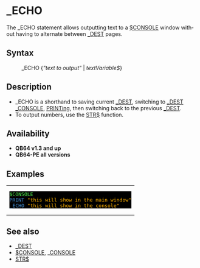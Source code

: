<style>pre.codeide, pre.outputfixed, .outputcrt0 { background-color: #000 !important; color: #FFF !important; }</style><!DOCTYPE html>
<html class="client-nojs" dir="ltr" lang="en">
<head>
<title>_ECHO - QB64 Phoenix Edition Wiki</title>
</head>
<body class="mediawiki ltr sitedir-ltr mw-hide-empty-elt ns-0 ns-subject page-ECHO rootpage-ECHO skin-vector action-view skin-vector-legacy vector-feature-language-in-header-enabled vector-feature-language-in-main-page-header-disabled vector-feature-language-alert-in-sidebar-disabled vector-feature-sticky-header-disabled vector-feature-sticky-header-edit-disabled vector-feature-table-of-contents-disabled vector-feature-visual-enhancement-next-disabled">
<div class="mw-body" id="content" role="main">
<a id="top"></a>
<h1 class="firstHeading mw-first-heading" id="firstHeading">_ECHO</h1>
<div class="vector-body" id="bodyContent">
<div class="mw-body-content mw-content-ltr" dir="ltr" id="mw-content-text" lang="en"><div class="mw-parser-output"><p>The <a class="mw-selflink selflink">_ECHO</a> statement allows outputting text to a <a href="$CONSOLE" title="$CONSOLE">$CONSOLE</a> window without having to alternate between <a href="DEST" title="DEST">_DEST</a> pages.
</p>
<h2><span class="mw-headline" id="Syntax">Syntax</span></h2>
<dl><dd><a class="mw-selflink selflink">_ECHO</a> {<i>"text to output"</i> | <i>textVariable$</i>}</dd></dl>
<p>
</p>
<h2><span class="mw-headline" id="Description">Description</span></h2>
<ul><li><a class="mw-selflink selflink">_ECHO</a> is a shorthand to saving current <a href="DEST" title="DEST">_DEST</a>, switching to <a href="DEST" title="DEST">_DEST</a> <a href="CONSOLE" title="CONSOLE">_CONSOLE</a>, <a href="PRINT" title="PRINT">PRINTing</a>, then switching back to the previous <a href="DEST" title="DEST">_DEST</a>.</li>
<li>To output numbers, use the <a href="STR$" title="STR$">STR$</a> function.</li></ul>
<p>
</p>
<h2><span class="mw-headline" id="Availability">Availability</span></h2>
<ul><li><b>QB64 v1.3 and up</b></li>
<li><b>QB64-PE all versions</b></li></ul>
<p>
</p>
<h2><span class="mw-headline" id="Examples">Examples</span></h2>
<table cellpadding="15px" width="100%">
<tbody><tr>
<td><pre class="codeide"><a href="$CONSOLE" title="$CONSOLE"><span style="color:#55FF55;">$CONSOLE</span></a>
<a href="PRINT" title="PRINT"><span style="color:#4593D8;">PRINT</span></a> <span style="color:#FFB100;">"this will show in the main window"</span>
<a class="mw-selflink selflink"><span style="color:#4593D8;">_ECHO</span></a> <span style="color:#FFB100;">"this will show in the console"</span>
</pre>
</td></tr></tbody></table>
<p>
</p>
<h2><span class="mw-headline" id="See_also">See also</span></h2>
<ul><li><a href="DEST" title="DEST">_DEST</a></li>
<li><a href="$CONSOLE" title="$CONSOLE">$CONSOLE</a>, <a href="CONSOLE" title="CONSOLE">_CONSOLE</a></li>
<li><a href="STR$" title="STR$">STR$</a></li></ul>
<p>
</p>
<!-- 
NewPP limit report
Cached time: 20240715062538
Cache expiry: 86400
Reduced expiry: false
Complications: [show‐toc]
CPU time usage: 0.042 seconds
Real time usage: 0.068 seconds
Preprocessor visited node count: 69/1000000
Post‐expand include size: 1007/2097152 bytes
Template argument size: 131/2097152 bytes
Highest expansion depth: 4/100
Expensive parser function count: 0/100
Unstrip recursion depth: 0/20
Unstrip post‐expand size: 66/5000000 bytes
-->
<!--
Transclusion expansion time report (%,ms,calls,template)
100.00%   32.265      1 -total
 10.13%    3.270      1 Template:PageSyntax
  8.25%    2.663      1 Template:Parameter
  8.05%    2.597      2 Template:Text
  8.01%    2.584      2 Template:Cl
  7.72%    2.491      1 Template:Cm
  7.66%    2.473      1 Template:CodeStart
  7.66%    2.470      1 Template:PageDescription
  7.57%    2.443      1 Template:PageNavigation
  7.54%    2.432      1 Template:PageAvailability
-->
<!-- Saved in parser cache with key qb64pnix_mw19894-mwmb_:pcache:idhash:129-0!canonical and timestamp 20240715062538 and revision id 8318.
 -->
</div>
</div>
</div>
</div>
</body>
</html>